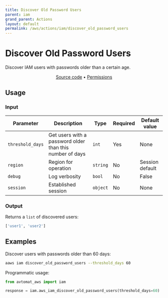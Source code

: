 ```yaml
---
title: Discover Old Password Users
parent: iam
grand_parent: Actions
layout: default
permalink: /aws/actions/iam/discover_old_password_users
---
```


# Discover Old Password Users

Discover IAM users with passwords older than a certain age.<br/>

<p align="center">
   <a href="https://github.com/avtomat-hub/avtomat-aws/tree/main/avtomat_aws/iam/discover_old_password_users.py">Source code</a> •
   <a href="/aws/permissions/iam/discover_old_password_users">Permissions</a>
</p>

## Usage

### Input

| Parameter        | Description                                              | Type     | Required | Default value   |
|------------------|----------------------------------------------------------|----------|----------|-----------------|
| `threshold_days` | Get users with a password older than this number of days | `int`    | Yes      | None            |
| `region`         | Region for operation                                     | `string` | No       | Session default |
| `debug`          | Log verbosity                                            | `bool`   | No       | False           |
| `session`        | Established session                                      | `object` | No       | None            |

### Output

Returns a `list` of discovered users:

```python
['user1', 'user2']
```

## Examples

Discover users with passwords older than 60 days:

```bash
aaws iam discover_old_password_users --threshold_days 60
```

Programmatic usage:

```python
from avtomat_aws import iam

response = iam.aws_iam_discover_old_password_users(threshold_days=60)
```